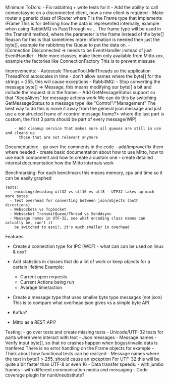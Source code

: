 Minimum ToDo's:
	- Fix rabbitmq + write tests for it
	- Add the ability to call connectasync on a disconnected client, now a new client is required
	- Make router a generic class of IRouter<F> where F is the Frame type that implements IFrame
	  This is for defining how the data is represented internally, example when using RabbitMQ vs PassThrough vs ...
	  The frame type will be used in the Transmit method, where the parameter is the frame instead of the byte[]
	  Reason for this is that sometimes more information is needed then just the byte[], example for rabbitmq the 
	  Queue to put the data on.
	- IConnection.Disconnected => needs to be EventHandler<IClientConnection> instead of just EventHandler
	- Hide more classes, make them only available from Mitto.xxx, example the factories like ConnectionFactory
	  This is to prevent missuse

Improvements:
	- Autoscale ThreadPool.MinThreads so the application ThreadPool autoscales in time
	- don't allow  names where the byte[] for the strings > 255, this will cause exceptions
	- RabbitMQ: 
	    - Stop converting the message byte[] => Message, this means modifying our byte[] a bit 
		  and include the request id in the frame.
		- Add GetMessageStatus support so that "KeepAlives" for message actions work
		  We can do this by switching GetMessageStatus to a message type like "Control"/"Management"
		  The best way to do this is move it away from the general json message and just use
		  a constructed frame of <type><connectionid><requestid><control message frame?>
		  where the last part is custom, the first 3 parts should be part of every message(WIP)

		- Add cleanup service that makes sure all queues are still in use and cleans up 
		  those that are not relevant anymore

Documentation:
	- go over the comments in the code - add/improve/fix them where needed
	- create basic documentation about how to use Mitto, how to use each component and how to create a custom one
	- create detailed internal documentation how the Mitto internals work

Benchmarking:
    For each benchmark this means memory, cpu and time so it can be easily graphed
	
	Tests:
      - encoding/decoding utf32 vs utf16 vs utf8 - UTF32 takes up much more bytes
	  - test overhead for converting between json/objects (both directions)
	  - Websockets vs TcpSocket
	  - Websocket TransmitQueue/Thread vs SendAsync
	  - Message names in UTF-32, see what encoding class names can actually be, can't it
	    be switched to asni?, it's much smaller in overhead

Features:
  - Create a connection type for IPC (WCF) - what can can be used on linux & osx?
  
  - Add statistics in classes that do a lot of work or keep objects for a certain lifetime
    Example:
	  - Current open requests
	  - Current Actions being run
	  - Avarage time/action<T>

  - Create a message type that uses smaller byte type messages (not json)
    This is to compare what overhead json gives vs a simple byte API

  - Kafka?

  - Mitto as a REST API?

Testing:
	- go over tests and create missing tests
	- Unicode/UTF-32 tests for parts where were interact with text
	- Json messages
		- Message names
		- Verify input byte[], so that no crashes happen when bogus/invalid data is tranfered
		  There is no error handling on the Frame objects for example
		- Think about how functional tests can be realized
    - Message names where the text in byte[] > 255, should cause an exception
      For UTF-32 this will be quite a bit faster than UTF-8 or even 16
	- Data transfer speeds:
		- with jumbo frames
		- with different communication media and messaging
	- Code coverage plugin for nunit/nsubstitute?